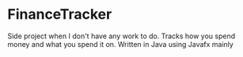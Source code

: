 # FinanceTracker
Side project when I don't have any work to do. Tracks how you spend money and what you spend it on. Written in Java using Javafx mainly
